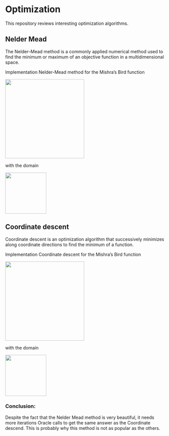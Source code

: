 # Optimization
This repository reviews interesting optimization algorithms.

## Nelder Mead
The Nelder–Mead method is a commonly applied numerical method used to find the minimum or maximum of an objective function in a multidimensional space.

Implementation Nelder-Mead method for the Mishra’s Bird function 

<img src="http://latex2png.com/pngs/372ab1f0b5b7edeb21070ec45db3e31a.png" width="250"/>

with the domain 

<img src="http://latex2png.com/pngs/6109f5bf31260475014ae7687060a8e8.png" width="130"/>


## Coordinate descent
Coordinate descent is an optimization algorithm that successively minimizes along coordinate directions to find the minimum of a function.

Implementation Coordinate descent for the Mishra’s Bird function 

<img src="http://latex2png.com/pngs/372ab1f0b5b7edeb21070ec45db3e31a.png" width="250"/>

with the domain 

<img src="http://latex2png.com/pngs/6109f5bf31260475014ae7687060a8e8.png" width="130"/>
          
### Conclusion:

Despite the fact that the Nelder Mead method is very beautiful, it needs more iterations Oracle calls to get the same answer as the Coordinate descend. This is probably why this method is not as popular as the others.
